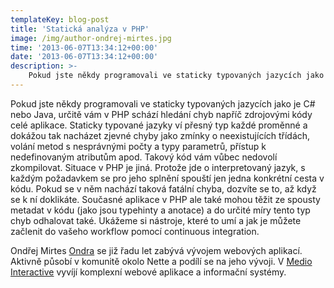 ```yaml
---
templateKey: blog-post
title: 'Statická analýza v PHP'
image: /img/author-ondrej-mirtes.jpg
time: '2013-06-07T13:34:12+00:00'
date: '2013-06-07T13:34:12+00:00'
description: >-
    Pokud jste někdy programovali ve staticky typovaných jazycích jako je C# nebo Java, určitě vám v PHP schází hledání chyb napříč zdrojovými kódy celé aplikace. Staticky typované jazyky ví...
---
```

Pokud jste někdy programovali ve staticky typovaných jazycích jako je C# nebo Java, určitě vám v PHP schází hledání chyb napříč zdrojovými kódy celé aplikace. Staticky typované jazyky ví přesný typ každé proměnné a dokážou tak nacházet zjevné chyby jako zmínky o neexistujících třídách, volání metod s nesprávnými počty a typy parametrů, přístup k nedefinovaným atributům apod. Takový kód vám vůbec nedovolí zkompilovat. Situace v PHP je jiná. Protože jde o interpretovaný jazyk, s každým požadavkem se pro jeho splnění spouští jen jedna konkrétní cesta v kódu. Pokud se v něm nachází taková fatální chyba, dozvíte se to, až když se k ní doklikáte. Současné aplikace v PHP ale také mohou těžit ze spousty metadat v kódu (jako jsou typehinty a anotace) a do určité míry tento typ chyb odhalovat také. Ukážeme si nástroje, které to umí a jak je můžete začlenit do vašeho workflow pomocí continuous integration.

Ondřej Mirtes [Ondra](http://mirtes.cz "Osobní stránky Ondřeje Mirtese") se již řadu let zabývá vývojem webových aplikací. Aktivně působí v komunitě okolo Nette a podílí se na jeho vývoji. V [Medio Interactive](http://www.medio.cz "Medio Interactive") vyvíjí komplexní webové aplikace a informační systémy.